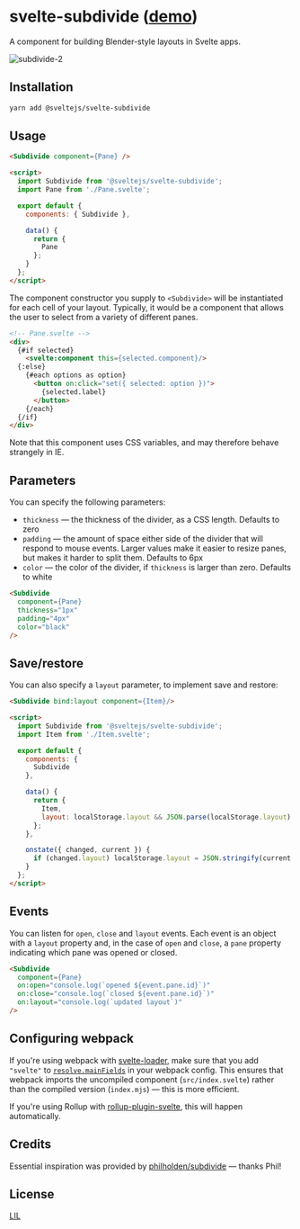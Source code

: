 # svelte-subdivide ([demo](https://svelte.technology/repl?version=2.6.3&gist=972edea66f74521601771be19e192c72))

A component for building Blender-style layouts in Svelte apps.

![subdivide-2](https://user-images.githubusercontent.com/1162160/40279920-696b12e6-5c19-11e8-8861-6bdb071441d5.gif)


## Installation

```bash
yarn add @sveltejs/svelte-subdivide
```


## Usage

```html
<Subdivide component={Pane} />

<script>
  import Subdivide from '@sveltejs/svelte-subdivide';
  import Pane from './Pane.svelte';

  export default {
    components: { Subdivide },

    data() {
      return {
        Pane
      };
    }
  };
</script>
```

The component constructor you supply to `<Subdivide>` will be instantiated for each cell of your layout. Typically, it would be a component that allows the user to select from a variety of different panes.

```html
<!-- Pane.svelte -->
<div>
  {#if selected}
    <svelte:component this={selected.component}/>
  {:else}
    {#each options as option}
      <button on:click="set({ selected: option })">
        {selected.label}
      </button>
    {/each}
  {/if}
</div>
```

Note that this component uses CSS variables, and may therefore behave strangely in IE.


## Parameters

You can specify the following parameters:

* `thickness` — the thickness of the divider, as a CSS length. Defaults to zero
* `padding` — the amount of space either side of the divider that will respond to mouse events. Larger values make it easier to resize panes, but makes it harder to split them. Defaults to 6px
* `color` — the color of the divider, if `thickness` is larger than zero. Defaults to white

```html
<Subdivide
  component={Pane}
  thickness="1px"
  padding="4px"
  color="black"
/>
```


## Save/restore

You can also specify a `layout` parameter, to implement save and restore:

```html
<Subdivide bind:layout component={Item}/>

<script>
  import Subdivide from '@sveltejs/svelte-subdivide';
  import Item from './Item.svelte';

  export default {
    components: {
      Subdivide
    },

    data() {
      return {
        Item,
        layout: localStorage.layout && JSON.parse(localStorage.layout)
      };
    },

    onstate({ changed, current }) {
      if (changed.layout) localStorage.layout = JSON.stringify(current.layout);
    }
  };
</script>
```


## Events

You can listen for `open`, `close` and `layout` events. Each event is an object with a `layout` property and, in the case of `open` and `close`, a `pane` property indicating which pane was opened or closed.

```html
<Subdivide
  component={Pane}
  on:open="console.log(`opened ${event.pane.id}`)"
  on:close="console.log(`closed ${event.pane.id}`)"
  on:layout="console.log(`updated layout`)"
/>
```


## Configuring webpack

If you're using webpack with [svelte-loader](https://github.com/sveltejs/svelte-loader), make sure that you add `"svelte"` to [`resolve.mainFields`](https://webpack.js.org/configuration/resolve/#resolve-mainfields) in your webpack config. This ensures that webpack imports the uncompiled component (`src/index.svelte`) rather than the compiled version (`index.mjs`) — this is more efficient.

If you're using Rollup with [rollup-plugin-svelte](https://github.com/rollup/rollup-plugin-svelte), this will happen automatically.


## Credits

Essential inspiration was provided by [philholden/subdivide](https://github.com/philholden/subdivide) — thanks Phil!


## License

[LIL](LICENSE)
